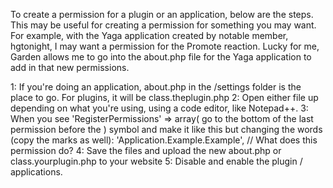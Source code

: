 To create a permission for a plugin or an application, below are the steps. This may be useful for creating a permission for something
you may want. For example, with the Yaga application created by notable member, hgtonight, I may want a permission for the Promote reaction.
Lucky for me, Garden allows me to go into the about.php file for the Yaga application to add in that new permissions.

1: If you're doing an application, about.php in the /settings folder is the place to go. For plugins, it will be class.theplugin.php
2: Open either file up depending on what you're using, using a code editor, like Notepad++.
3: When you see 'RegisterPermissions'  => array( go to the bottom of the last permission before the ) symbol and make it like this but changing the words (copy the marks as well): 'Application.Example.Example', // What does this permission do?
4: Save the files and upload the new about.php or class.yourplugin.php to your website
5: Disable and enable the plugin / applications.









